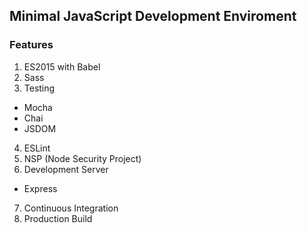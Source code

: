 ## Minimal JavaScript Development Enviroment

### Features
1. ES2015 with Babel
2. Sass
3. Testing
  * Mocha
  * Chai
  * JSDOM
4. ESLint
5. NSP (Node Security Project)
6. Development Server
  * Express
7. Continuous Integration
8. Production Build
